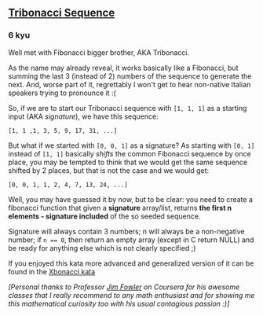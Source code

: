 <h2><a href=https://www.codewars.com/kata/556deca17c58da83c00002db/train/javascript target="_blank">Tribonacci Sequence</a></h2><h3>6 kyu</h3><p>Well met with Fibonacci bigger brother, AKA Tribonacci.</p><p>As the name may already reveal, it works basically like a Fibonacci, but summing the last 3 (instead of 2) numbers of the sequence to generate the next. And, worse part of it, regrettably I won't get to hear non-native Italian speakers trying to pronounce it :(</p><p>So, if we are to start our Tribonacci sequence with <code>[1, 1, 1]</code> as a starting input (AKA <em>signature</em>), we have this sequence:</p><pre><code>[1, 1 ,1, 3, 5, 9, 17, 31, ...]</code></pre><p>But what if we started with <code>[0, 0, 1]</code> as a signature? As starting with <code>[0, 1]</code> instead of <code>[1, 1]</code> basically <em>shifts</em> the common Fibonacci sequence by once place, you may be tempted to think that we would get the same sequence shifted by 2 places, but that is not the case and we would get:</p><pre><code>[0, 0, 1, 1, 2, 4, 7, 13, 24, ...]</code></pre><p>Well, you may have guessed it by now, but to be clear: you need to create a fibonacci function that given a <strong>signature</strong> array/list, returns <strong>the first n elements - signature included</strong> of the so seeded sequence.</p><p>Signature will always contain 3 numbers; n will always be a non-negative number; if <code>n == 0</code>, then return an empty array (except in C return NULL) and be ready for anything else which is not clearly specified ;)</p><p>If you enjoyed this kata more advanced and generalized version of it can be found in the <a title="Xbonacci sequence" href="http://www.codewars.com/kata/fibonacci-tribonacci-and-friends" data-turbolinks="false" target="_blank">Xbonacci kata</a></p><p><em>[Personal thanks to Professor <a title="Jim Fowler" href="https://www.coursera.org/instructor/jimfowler" data-turbolinks="false" target="_blank">Jim Fowler</a> on Coursera for his awesome classes that I really recommend to any math enthusiast and for showing me this mathematical curiosity too with his usual contagious passion :)]</em></p>